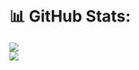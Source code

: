 # 📊 GitHub Stats:
![](https://github-readme-streak-stats.herokuapp.com/?user=mgamergo&theme=dark&hide_border=false) <br>
![](https://github-readme-stats.vercel.app/api/top-langs/?username=mgamergo&theme=dark&hide_border=false&include_all_commits=true&count_private=false&layout=compact)
